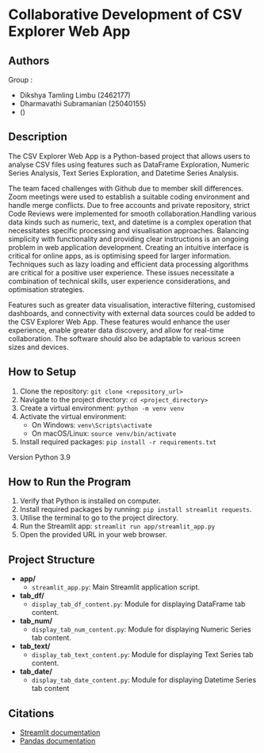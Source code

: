 # Collaborative Development of CSV Explorer Web App

## Authors
Group <group number> : 
- Dikshya Tamling Limbu (2462177)
- Dharmavathi Subramanian (25040155)
- <first and last name> (<UTS student id>)

## Description
The CSV Explorer Web App is a Python-based project that allows users to analyse CSV files using features such as DataFrame Exploration, Numeric Series Analysis, Text Series Exploration, and Datetime Series Analysis.

The team faced challenges with Github due to member skill differences. Zoom meetings were used to establish a suitable coding environment and handle merge conflicts. Due to free accounts and private repository, strict Code Reviews were implemented for smooth collaboration.Handling various data kinds such as numeric, text, and datetime is a complex operation that necessitates specific processing and visualisation approaches. Balancing simplicity with functionality and providing clear instructions is an ongoing problem in web application development. Creating an intuitive interface is critical for online apps, as is optimising speed for larger information. Techniques such as lazy loading and efficient data processing algorithms are critical for a positive user experience. These issues necessitate a combination of technical skills, user experience considerations, and optimisation strategies.

Features such as greater data visualisation, interactive filtering, customised dashboards, and connectivity with external data sources could be added to the CSV Explorer Web App. These features would enhance the user experience, enable greater data discovery, and allow for real-time collaboration. The software should also be adaptable to various screen sizes and devices.


## How to Setup
1. Clone the repository: `git clone <repository_url>`
2. Navigate to the project directory: `cd <project_directory>`
3. Create a virtual environment: `python -m venv venv`
4. Activate the virtual environment:
   - On Windows: `venv\Scripts\activate`
   - On macOS/Linux: `source venv/bin/activate`
5. Install required packages: `pip install -r requirements.txt`

Version Python 3.9 


## How to Run the Program

1. Verify that Python is installed on computer.
2. Install required packages by running: `pip install streamlit requests`.
3. Utilise the terminal to go to the project directory.
4. Run the Streamlit app: `streamlit run app/streamlit_app.py`
5. Open the provided URL in your web browser.


## Project Structure
- **app/**
  - `streamlit_app.py`: Main Streamlit application script.
- **tab_df/**
  - `display_tab_df_content.py`: Module for displaying DataFrame tab content.
- **tab_num/**
  - `display_tab_num_content.py`: Module for displaying Numeric Series tab content.
- **tab_text/**
  - `display_tab_text_content.py`: Module for displaying Text Series tab content.
- **tab_date/**
  - `display_tab_date_content.py`: Module for displaying Datetime Series tab content


## Citations
- [Streamlit documentation](https://docs.streamlit.io/)
- [Pandas documentation](https://pandas.pydata.org/docs/)

